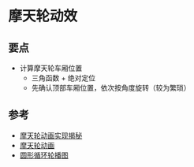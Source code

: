 # 摩天轮动效

## 要点

- 计算摩天轮车厢位置
  - 三角函数 + 绝对定位
  - 先确认顶部车厢位置，依次按角度旋转（较为繁琐）

## 参考

- [摩天轮动画实现揭秘](https://juejin.cn/post/7154596739440181279)
- [摩天轮动画](https://blog.csdn.net/qq_40941722/article/details/96001877)
- [圆形循环轮播图](https://juejin.cn/post/6892705856417169415)
